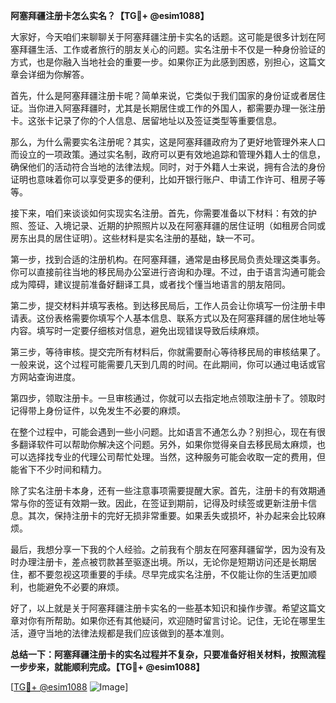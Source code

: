 **阿塞拜疆注册卡怎么实名？【TG💪+ @esim1088】**

大家好，今天咱们来聊聊关于阿塞拜疆注册卡实名的话题。这可能是很多计划在阿塞拜疆生活、工作或者旅行的朋友关心的问题。实名注册卡不仅是一种身份验证的方式，也是你融入当地社会的重要一步。如果你正为此感到困惑，别担心，这篇文章会详细为你解答。

首先，什么是阿塞拜疆注册卡呢？简单来说，它类似于我们国家的身份证或者居住证。当你进入阿塞拜疆时，尤其是长期居住或工作的外国人，都需要办理一张注册卡。这张卡记录了你的个人信息、居留地址以及签证类型等重要信息。

那么，为什么需要实名注册呢？其实，这是阿塞拜疆政府为了更好地管理外来人口而设立的一项政策。通过实名制，政府可以更有效地追踪和管理外籍人士的信息，确保他们的活动符合当地的法律法规。同时，对于外籍人士来说，拥有合法的身份证明也意味着你可以享受更多的便利，比如开银行账户、申请工作许可、租房子等等。

接下来，咱们来谈谈如何实现实名注册。首先，你需要准备以下材料：有效的护照、签证、入境记录、近期的护照照片以及在阿塞拜疆的居住证明（如租房合同或房东出具的居住证明）。这些材料是实名注册的基础，缺一不可。

第一步，找到合适的注册机构。在阿塞拜疆，通常是由移民局负责处理这类事务。你可以直接前往当地的移民局办公室进行咨询和办理。不过，由于语言沟通可能会成为障碍，建议提前准备好翻译工具，或者找个懂当地语言的朋友陪同。

第二步，提交材料并填写表格。到达移民局后，工作人员会让你填写一份注册卡申请表。这份表格需要你填写个人基本信息、联系方式以及在阿塞拜疆的居住地址等内容。填写时一定要仔细核对信息，避免出现错误导致后续麻烦。

第三步，等待审核。提交完所有材料后，你就需要耐心等待移民局的审核结果了。一般来说，这个过程可能需要几天到几周的时间。在此期间，你可以通过电话或官方网站查询进度。

第四步，领取注册卡。一旦审核通过，你就可以去指定地点领取注册卡了。领取时记得带上身份证件，以免发生不必要的麻烦。

在整个过程中，可能会遇到一些小问题。比如语言不通怎么办？别担心，现在有很多翻译软件可以帮助你解决这个问题。另外，如果你觉得亲自去移民局太麻烦，也可以选择找专业的代理公司帮忙处理。当然，这种服务可能会收取一定的费用，但能省下不少时间和精力。

除了实名注册卡本身，还有一些注意事项需要提醒大家。首先，注册卡的有效期通常与你的签证有效期一致。因此，在签证到期前，记得及时续签或更新注册卡信息。其次，保持注册卡的完好无损非常重要。如果丢失或损坏，补办起来会比较麻烦。

最后，我想分享一下我的个人经验。之前我有个朋友在阿塞拜疆留学，因为没有及时办理注册卡，差点被罚款甚至驱逐出境。所以，无论你是短期访问还是长期居住，都不要忽视这项重要的手续。尽早完成实名注册，不仅能让你的生活更加顺利，也能避免不必要的麻烦。

好了，以上就是关于阿塞拜疆注册卡实名的一些基本知识和操作步骤。希望这篇文章对你有所帮助。如果你还有其他疑问，欢迎随时留言讨论。记住，无论在哪里生活，遵守当地的法律法规都是我们应该做到的基本准则。

**总结一下：阿塞拜疆注册卡的实名过程并不复杂，只要准备好相关材料，按照流程一步步来，就能顺利完成。【TG💪+ @esim1088】**

[[TG💪+ @esim1088](https://t.me/s/esim1088) ![Image](https://i.postimg.cc/4NQfJmqS/Snipaste-2025-05-13-00-14-12.png)]